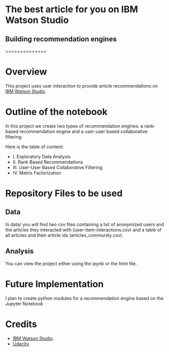 # The best article for you on IBM Watson Studio
## Building recommendation engines
==============
# Overview
This project uses user interaction to provide article recommendations on [IBM Watson Studio](https://www.ibm.com/blog/tag/ibm-watson-studio/)

# Outline of the notebook
In this project we create two types of recommendation engines: a rank-based recommendation engine and a user-user based collaborative filtering.

Here is the table of content:

- I. Exploratory Data Analysis
- II. Rank Based Recommendations
- III. User-User Based Collaborative Filtering
- IV. Matrix Factorization

# Repository Files to be used
## Data
In data/ you will find two csv files containing a list of anonymized users and the articles they interacted with (user-item-interactions.csv) and a table of all articles and their article ids (articles_community.csv).

## Analysis
You can view the project either using the ipynb or the html file.



# Future Implementation
I plan to create python modules for a recommendation engine based on the Jupyter Notebook

# Credits
- [IBM Watson Studio](https://www.ibm.com/blog/tag/ibm-watson-studio/)
- [Udacity](www.udacity.com)

